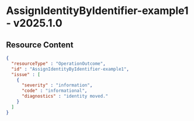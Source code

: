# AssignIdentityByIdentifier-example1 - v2025.1.0



## Resource Content

```json
{
  "resourceType" : "OperationOutcome",
  "id" : "AssignIdentityByIdentifier-example1",
  "issue" : [
    {
      "severity" : "information",
      "code" : "informational",
      "diagnostics" : "identity moved."
    }
  ]
}

```
